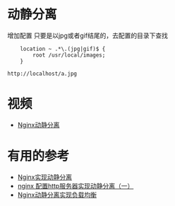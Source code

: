 # 动静分离

  增加配置
        只要是以jpg或者gif结尾的，去配置的目录下查找
        
        location ~ .*\.(jpg|gif)$ {
            root /usr/local/images;
        }
        
    http://localhost/a.jpg



# 视频

* [Nginx动静分离](https://www.bilibili.com/video/av68136734?p=4)



# 有用的参考

* [Nginx实现动静分离](https://www.jianshu.com/p/037a088eca4f)
* [nginx 配置http服务器实现动静分离（一）](https://my.oschina.net/u/4034639/blog/3074294)
* [Nginx动静分离实现负载均衡](https://cloud.tencent.com/developer/news/264359)
